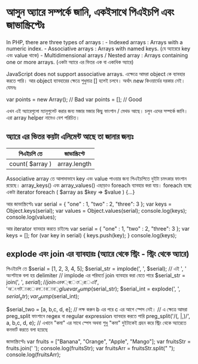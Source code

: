 # আসুন অ্যারে সম্পর্কে জানি, একইসাথে পিএইচপি এবং জাভাস্ক্রিপ্টেঃ

In PHP, there are three types of arrays :
	- Indexed arrays : Arrays with a numeric index.
	- Associative arrays : Arrays with named keys. (যে অ্যারেরে key এবং value থাকে)
	- Multidimensional arrays / Nested array : Arrays containing one or more arrays. (একটা অ্যারে এর ভিতর এক বা একাধিক অ্যারে)

JavaScript does not support associative arrays. এক্ষেত্রে আমরা object কে ব্যাবহার করতে পারি। আর object ব্যাবহারের ক্ষেত্রে শুধুমাত্র [] হলেই চলবে। অর্থাৎ new কিওয়ার্ডের দরকার নেই। যেমনঃ

var points = new Array();     // Bad
var points = [];              // Good 

এখন এই অ্যারেগুলো ম্যানুপুলেট করার জন্য মজার মজার কিছু ফাংশান / মেথড আছে। চলুন এদের সম্পর্কে জানি। এরা array helper নামেও বেশ পরিচিত।

## অ্যারে এর ভিতর কয়টা এলিমেন্ট আছে তা জানার জন্যঃ

| পিএইচপি তে | জাভাস্ক্রিপ্টে |
| --- | --- |
count( $array ) | array.length

Associative array তে আলাদাভাবে key এবং value পাওয়ার জন্য পিএইচপিতে দুইটা চমৎকার ফাংশান রয়েছে। array_keys() এবং array_values()
এছাড়াও foreach ব্যাবহার করা যায়। foreach হচ্ছে একটা iterator
foreach ( $array as $key => $value ) {...}

আর জাভাস্ক্রিপ্টেঃ
var serial = { "one" : 1, "two" : 2, "three": 3 };
var keys = Object.keys(serial);
var values = Object.values(serial);
console.log(keys);
console.log(values);

আর iterator ব্যাবহার করতে চাইলেঃ
var serial = { "one" : 1, "two" : 2, "three": 3 };
var keys = [];
for (var key in serial) {
    keys.push(key);
}
console.log(keys);

## explode এবং join এর ব্যাবহারঃ (অ্যারে থেকে স্ট্রিং - স্ট্রিং থেকে অ্যারে)

পিএইচপি তে
$serial = [1, 2, 3, 4, 5];
$serial_str = implode(', ', $serial); // এই ', ' অংশটাকে বলা হয় delimiter
// implode এর পরিবর্তে join ব্যাবহার করা যেতে পারে
$serial_str = join(', ', $serial); // join এর ক্ষেত্রে এই ', ' অংশটাকে বলা যায় glue
var_dump($serial_str);
$serial_int = explode(', ', $serial_str);
var_dump($serial_int);

$serial_two = [a, b,c, d, e]; // লক্ষ করুন b এর পরে c এর আগে স্পেস নেই।
// এ ক্ষেত্রে আমরা preg_split ফাংশানে regex বা regular expression ব্যাবহার করতে পারি
preg_split('/(, |,)/', a, b,c, d, e); // এখানে "কমা" এর সাথে স্পেস অথবা শুধু "কমা" দুইটাকেই গ্রহন করে স্ট্রিং থেকে অ্যারেতে কনভার্ট করতে বলা হয়েছে

জাভাস্ক্রিপ্টেঃ
var fruits = ["Banana", "Orange", "Apple", "Mango"];
var fruitsStr = fruits.join(' ');
console.log(fruitsStr);
var fruitsArr = fruitsStr.split(" ");
console.log(fruitsArr);
